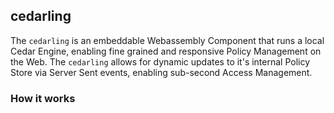 ## cedarling

The `cedarling` is an embeddable Webassembly Component that runs a local Cedar Engine, enabling fine grained and responsive Policy Management on the Web. The `cedarling` allows for dynamic updates to it's internal Policy Store via Server Sent events, enabling sub-second Access Management.

### How it works
